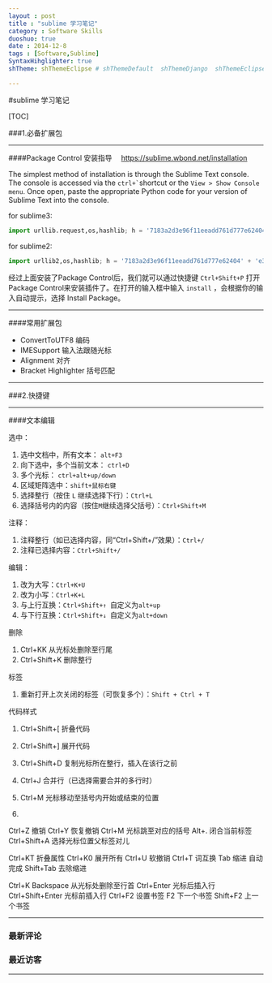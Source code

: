 ```yaml
---
layout : post
title : "sublime 学习笔记"
category : Software Skills
duoshuo: true
date : 2014-12-8
tags : [Software,Sublime]
SyntaxHihglighter: true
shTheme: shThemeEclipse # shThemeDefault  shThemeDjango  shThemeEclipse  shThemeEmacs  shThemeFadeToGrey  shThemeMidnight  shThemeRDark

---
```


#sublime 学习笔记

[TOC]

###1.必备扩展包

---

####Package Control
安装指导 　https://sublime.wbond.net/installation

The simplest method of installation is through the Sublime Text console. 
The console is accessed via the ``` ctrl+` ```shortcut or the `View > Show Console menu`. 
Once open, paste the appropriate Python code for your version of Sublime Text into the console.

for sublime3:
```python
import urllib.request,os,hashlib; h = '7183a2d3e96f11eeadd761d777e62404' + 'e330c659d4bb41d3bdf022e94cab3cd0'; pf = 'Package Control.sublime-package'; ipp = sublime.installed_packages_path(); urllib.request.install_opener( urllib.request.build_opener( urllib.request.ProxyHandler()) ); by = urllib.request.urlopen( 'http://packagecontrol.io/' + pf.replace(' ', '%20')).read(); dh = hashlib.sha256(by).hexdigest(); print('Error validating download (got %s instead of %s), please try manual install' % (dh, h)) if dh != h else open(os.path.join( ipp, pf), 'wb' ).write(by)
```
for sublime2:
```python
import urllib2,os,hashlib; h = '7183a2d3e96f11eeadd761d777e62404' + 'e330c659d4bb41d3bdf022e94cab3cd0'; pf = 'Package Control.sublime-package'; ipp = sublime.installed_packages_path(); os.makedirs( ipp ) if not os.path.exists(ipp) else None; urllib2.install_opener( urllib2.build_opener( urllib2.ProxyHandler()) ); by = urllib2.urlopen( 'http://packagecontrol.io/' + pf.replace(' ', '%20')).read(); dh = hashlib.sha256(by).hexdigest(); open( os.path.join( ipp, pf), 'wb' ).write(by) if dh == h else None; print('Error validating download (got %s instead of %s), please try manual install' % (dh, h) if dh != h else 'Please restart Sublime Text to finish installation')
```
经过上面安装了Package Control后，我们就可以通过快捷键 `Ctrl+Shift+P` 打开Package Control来安装插件了。在打开的输入框中输入 `install` ，会根据你的输入自动提示，选择 Install Package。

---

####常用扩展包

 - ConvertToUTF8 	编码
 - IMESupport 		输入法跟随光标
 - Alignment		对齐
 - Bracket Highlighter 括号匹配

---

###2.快捷键

---

####文本编辑

选中：

 1. 选中文档中，所有文本： `alt+F3`
 2. 向下选中，多个当前文本： `ctrl+D`
 3. 多个光标： `ctrl+alt+up/down`
 4. 区域矩阵选中：`shift+鼠标右键`
 5. 选择整行（按住 `L` 继续选择下行）：`Ctrl+L`
 6. 选择括号内的内容（按住`M`继续选择父括号）：`Ctrl+Shift+M`

注释：

 1. 注释整行（如已选择内容，同“Ctrl+Shift+/”效果）：`Ctrl+/` 
 2. 注释已选择内容：`Ctrl+Shift+/`

编辑：

 1. 改为大写：`Ctrl+K+U`
 2. 改为小写：`Ctrl+K+L`
 3. 与上行互换：`Ctrl+Shift+↑ `自定义为`alt+up`
 4. 与下行互换：`Ctrl+Shift+↓ `自定义为`alt+down`

删除

 1. Ctrl+KK 从光标处删除至行尾
 3. Ctrl+Shift+K 删除整行

标签

 1. 重新打开上次关闭的标签（可恢复多个）：`Shift + Ctrl + T`


代码样式

 1. Ctrl+Shift+[ 折叠代码
 2. Ctrl+Shift+] 展开代码

 4. Ctrl+Shift+D 复制光标所在整行，插入在该行之前
 5. Ctrl+J 合并行（已选择需要合并的多行时）

 9. Ctrl+M 光标移动至括号内开始或结束的位置
 10.  

Ctrl+Z 撤销
Ctrl+Y 恢复撤销
Ctrl+M 光标跳至对应的括号
Alt+. 闭合当前标签
Ctrl+Shift+A 选择光标位置父标签对儿

Ctrl+KT 折叠属性
Ctrl+K0 展开所有
Ctrl+U 软撤销
Ctrl+T 词互换
Tab 缩进 自动完成
Shift+Tab 去除缩进

Ctrl+K Backspace 从光标处删除至行首
Ctrl+Enter 光标后插入行
Ctrl+Shift+Enter 光标前插入行
Ctrl+F2 设置书签
F2 下一个书签
Shift+F2 上一个书签



---

<section>
<h3><b>最新评论</b></h3>
<ul class="ds-recent-comments" data-num-items="10" data-show-avatars="0" data-show-time="0" data-show-title="0" data-show-admin="0" data-excerpt-length="18"></ul>
</section>

<section style="width:250px;">
<h3><b>最近访客</b></h3>
<ul class="ds-recent-visitors" data-num-items="4" data-avatar-size="45" style="margin-top:10px;"></ul>
</section>

---









